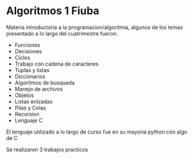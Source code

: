 # Algoritmos 1 Fiuba

Materia introductoria a la programacion/algoritmia, algunos de los temas presentado a lo largo del cuatrimestre fueron:

 - Funciones
 - Decisiones
 - Ciclos
 - Trabajo con cadena de caracteres
 - Tuplas y listas
 - Diccionarios
 - Algoritmos de busqueda
 - Manejo de archivos
 - Objetos
 - Listas enlzadas
 - Pilas y Colas
 - Recursion
 - Lenguaje C
 
El lenguaje utilizado a lo largo de curso fue en su mayoria python con algo de C

Se realizaron 3 trabajos practicos
